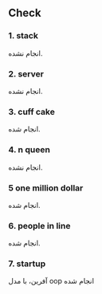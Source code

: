 ## Check

### 1. stack

انجام نشده.

### 2. server

انجام نشده.

### 3. cuff cake

انجام شده.

### 4. n queen

انجام نشده.

### 5 one million dollar

انجام شده.

### 6. people in line

انجام شده.

### 7. startup

آفرین، با مدل oop انجام شده

